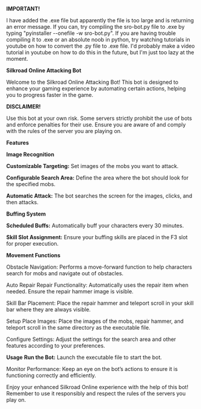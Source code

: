 <b>IMPORTANT!</b>

I have added the .exe file but apparently the file is too large and is returning an error message. If you can, try compiling the sro-bot.py file to .exe by typing "pyinstaller --onefile -w sro-bot.py". If you are having trouble compiling it to .exe or an absolute noob in python, try watching tutorials in youtube on how to convert the .py file to .exe file. I'd probably make a video tutorial in youtube on how to do this in the future, but I'm just too lazy at the moment.


<b>Silkroad Online Attacking Bot</b>

Welcome to the Silkroad Online Attacking Bot! This bot is designed to enhance your gaming experience by automating certain actions, helping you to progress faster in the game.

<b>DISCLAIMER!</b>

Use this bot at your own risk. Some servers strictly prohibit the use of bots and enforce penalties for their use. Ensure you are aware of and comply with the rules of the server you are playing on.

<b>Features</b>


<b>Image Recognition</b>

<b>Customizable Targeting:</b> Set images of the mobs you want to attack.

<b>Configurable Search Area:</b> Define the area where the bot should look for the specified mobs.

<b>Automatic Attack:</b> The bot searches the screen for the images, clicks, and then attacks.


<b>Buffing System</b>

<b>Scheduled Buffs:</b> Automatically buff your characters every 30 minutes.

<b>Skill Slot Assignment:</b> Ensure your buffing skills are placed in the F3 slot for proper execution.


<b>Movement Functions</b>

Obstacle Navigation: Performs a move-forward function to help characters search for mobs and navigate out of obstacles.

Auto Repair
Repair Functionality: Automatically uses the repair item when needed. Ensure the repair hammer image is visible.

Skill Bar Placement: Place the repair hammer and teleport scroll in your skill bar where they are always visible.

Setup
Place Images: Place the images of the mobs, repair hammer, and teleport scroll in the same directory as the executable file.

Configure Settings: Adjust the settings for the search area and other features according to your preferences.

<b>Usage</b>
<b>Run the Bot:</b> Launch the executable file to start the bot.

Monitor Performance: Keep an eye on the bot’s actions to ensure it is functioning correctly and efficiently.

Enjoy your enhanced Silkroad Online experience with the help of this bot! Remember to use it responsibly and respect the rules of the servers you play on.
